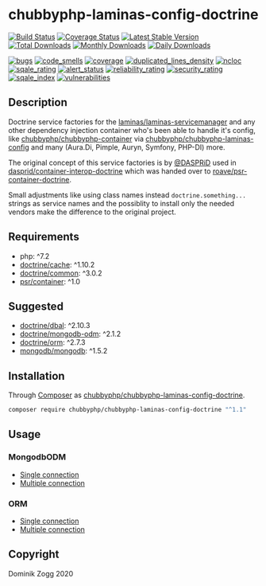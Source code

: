 # chubbyphp-laminas-config-doctrine

[![Build Status](https://api.travis-ci.org/chubbyphp/chubbyphp-laminas-config-doctrine.png?branch=master)](https://travis-ci.org/chubbyphp/chubbyphp-laminas-config-doctrine)
[![Coverage Status](https://coveralls.io/repos/github/chubbyphp/chubbyphp-laminas-config-doctrine/badge.svg?branch=master)](https://coveralls.io/github/chubbyphp/chubbyphp-laminas-config-doctrine?branch=master)
[![Latest Stable Version](https://poser.pugx.org/chubbyphp/chubbyphp-laminas-config-doctrine/v/stable.png)](https://packagist.org/packages/chubbyphp/chubbyphp-laminas-config-doctrine)
[![Total Downloads](https://poser.pugx.org/chubbyphp/chubbyphp-laminas-config-doctrine/downloads.png)](https://packagist.org/packages/chubbyphp/chubbyphp-laminas-config-doctrine)
[![Monthly Downloads](https://poser.pugx.org/chubbyphp/chubbyphp-laminas-config-doctrine/d/monthly)](https://packagist.org/packages/chubbyphp/chubbyphp-laminas-config-doctrine)
[![Daily Downloads](https://poser.pugx.org/chubbyphp/chubbyphp-laminas-config-doctrine/d/daily)](https://packagist.org/packages/chubbyphp/chubbyphp-laminas-config-doctrine)

[![bugs](https://sonarcloud.io/api/project_badges/measure?project=chubbyphp_chubbyphp-laminas-config-doctrine&metric=bugs)](https://sonarcloud.io/dashboard?id=chubbyphp_chubbyphp-laminas-config-doctrine)
[![code_smells](https://sonarcloud.io/api/project_badges/measure?project=chubbyphp_chubbyphp-laminas-config-doctrine&metric=code_smells)](https://sonarcloud.io/dashboard?id=chubbyphp_chubbyphp-laminas-config-doctrine)
[![coverage](https://sonarcloud.io/api/project_badges/measure?project=chubbyphp_chubbyphp-laminas-config-doctrine&metric=coverage)](https://sonarcloud.io/dashboard?id=chubbyphp_chubbyphp-laminas-config-doctrine)
[![duplicated_lines_density](https://sonarcloud.io/api/project_badges/measure?project=chubbyphp_chubbyphp-laminas-config-doctrine&metric=duplicated_lines_density)](https://sonarcloud.io/dashboard?id=chubbyphp_chubbyphp-laminas-config-doctrine)
[![ncloc](https://sonarcloud.io/api/project_badges/measure?project=chubbyphp_chubbyphp-laminas-config-doctrine&metric=ncloc)](https://sonarcloud.io/dashboard?id=chubbyphp_chubbyphp-laminas-config-doctrine)
[![sqale_rating](https://sonarcloud.io/api/project_badges/measure?project=chubbyphp_chubbyphp-laminas-config-doctrine&metric=sqale_rating)](https://sonarcloud.io/dashboard?id=chubbyphp_chubbyphp-laminas-config-doctrine)
[![alert_status](https://sonarcloud.io/api/project_badges/measure?project=chubbyphp_chubbyphp-laminas-config-doctrine&metric=alert_status)](https://sonarcloud.io/dashboard?id=chubbyphp_chubbyphp-laminas-config-doctrine)
[![reliability_rating](https://sonarcloud.io/api/project_badges/measure?project=chubbyphp_chubbyphp-laminas-config-doctrine&metric=reliability_rating)](https://sonarcloud.io/dashboard?id=chubbyphp_chubbyphp-laminas-config-doctrine)
[![security_rating](https://sonarcloud.io/api/project_badges/measure?project=chubbyphp_chubbyphp-laminas-config-doctrine&metric=security_rating)](https://sonarcloud.io/dashboard?id=chubbyphp_chubbyphp-laminas-config-doctrine)
[![sqale_index](https://sonarcloud.io/api/project_badges/measure?project=chubbyphp_chubbyphp-laminas-config-doctrine&metric=sqale_index)](https://sonarcloud.io/dashboard?id=chubbyphp_chubbyphp-laminas-config-doctrine)
[![vulnerabilities](https://sonarcloud.io/api/project_badges/measure?project=chubbyphp_chubbyphp-laminas-config-doctrine&metric=vulnerabilities)](https://sonarcloud.io/dashboard?id=chubbyphp_chubbyphp-laminas-config-doctrine)

## Description

Doctrine service factories for the [laminas/laminas-servicemanager][2] and any other dependency injection container
who's been able to handle it's config, like [chubbyphp/chubbyphp-container][3] via [chubbyphp/chubbyphp-laminas-config][4]
and many (Aura.Di, Pimple, Auryn, Symfony, PHP-DI) more.

The original concept of this service factories is by [@DASPRiD][5] used in [dasprid/container-interop-doctrine][6]
which was handed over to [roave/psr-container-doctrine][7].

Small adjustments like using class names instead `doctrine.something...` strings as service names
and the possiblity to install only the needed vendors make the difference to the original project.

## Requirements

 * php: ^7.2
 * [doctrine/cache][10]: ^1.10.2
 * [doctrine/common][11]: ^3.0.2
 * [psr/container][12]: ^1.0

## Suggested

 * [doctrine/dbal][20]: ^2.10.3
 * [doctrine/mongodb-odm][21]: ^2.1.2
 * [doctrine/orm][22]: ^2.7.3
 * [mongodb/mongodb][23]: ^1.5.2

## Installation

Through [Composer](http://getcomposer.org) as [chubbyphp/chubbyphp-laminas-config-doctrine][1].

```sh
composer require chubbyphp/chubbyphp-laminas-config-doctrine "^1.1"
```

## Usage

### MongodbODM

 * [Single connection][30]
 * [Multiple connection][31]

### ORM

 * [Single connection][32]
 * [Multiple connection][33]

## Copyright

Dominik Zogg 2020

[1]: https://packagist.org/packages/chubbyphp/chubbyphp-laminas-config-doctrine

[2]: https://packagist.org/packages/laminas/laminas-servicemanager
[3]: https://packagist.org/packages/chubbyphp/chubbyphp-container
[4]: https://packagist.org/packages/chubbyphp/chubbyphp-laminas-config
[5]: https://github.com/DASPRiD
[6]: https://packagist.org/packages/dasprid/container-interop-doctrine
[7]: https://packagist.org/packages/roave/psr-container-doctrine

[10]: https://packagist.org/packages/doctrine/cache
[11]: https://packagist.org/packages/doctrine/common
[12]: https://packagist.org/packages/psr/container

[20]: https://packagist.org/packages/doctrine/dbal
[21]: https://packagist.org/packages/doctrine/mongodb-odm
[22]: https://packagist.org/packages/doctrine/orm
[23]: https://packagist.org/packages/mongodb/mongodb

[30]: doc/DocumentManager.md
[31]: doc/DocumentManagers.md
[32]: doc/EntityManager.md
[33]: doc/EntityManagers.md
